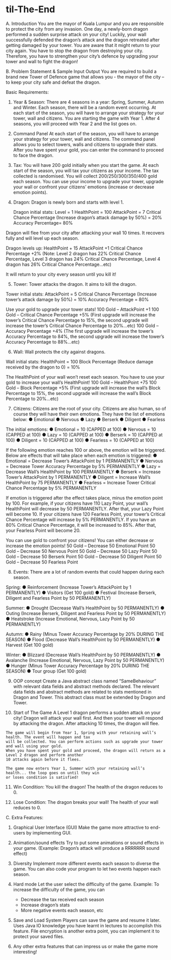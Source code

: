 # til-The-End

A. Introduction
You are the mayor of Kuala Lumpur and you are responsible to protect the city from any invasion. One day, a
newly-born dragon performed a sudden surprise attack on your city!
Luckily, your wall successfully defended the dragon’s attack and the dragon retreated after getting damaged by
your tower. You are aware that it might return to your city again. You have to stop the dragon from destroying your
city. Therefore, you have to strengthen your city’s defence by upgrading your tower and wall to fight the dragon!

B. Problem Statement & Sample Input Output
You are required to build a brand new Tower of Defence game that allows you - the mayor of the city – to keep
your city safe and defeat the dragon.

Basic Requirements:

  1. Year & Season:
    There are 4 seasons in a year: Spring, Summer, Autumn and Winter.
    Each season, there will be a random event occurring.
    At each start of the season, you will have to arrange your strategy for your tower, wall and citizens.
    You are starting the game with Year 1. After 4 seasons, you will proceed with Year 2 and the list goes on.

  2. Command Panel
    At each start of the season, you will have to arrange your strategy for your tower, wall and citizens.
    The command panel allows you to select towers, walls and citizens to upgrade their stats. After you have spent your
    gold, you can enter the command to proceed to face the dragon.

  3. Tax:
    You will have 200 gold initially when you start the game.
    At each start of the season, you will tax your citizens as your income. The tax collected is randomised. You will
    collect 200/250/300/350/400 gold each season.
    You can use your income to upgrade your tower, upgrade your wall or confront your citizens’ emotions (increase
    or decrease emotion points).

  4. Dragon:
    Dragon is newly born and starts with level 1.

      Dragon initial stats:
      Level = 1
      HealthPoint = 100
      AttackPoint = 7
      Critical Chance Percentage (Increase dragon’s attack damage by 50%) = 20%
      Accuracy Percentage= 80%
  
  Dragon will flee from your city after attacking your wall 10 times.
  It recovers fully and will level up each season.

  Dragon levels up:
      HealthPoint + 15
      AttackPoint +1
      Critical Chance Percentage +2% (Note: Level 2 dragon has 22% Critical Chance Percentage, Level 3 dragon has
      24% Critical Chance Percentage, Level 4 dragon has 26% Critical Chance Percentage...etc)
  
  It will return to your city every season until you kill it!

  5. Tower:
    Tower attacks the dragon. It aims to kill the dragon.

  Tower initial stats:
      AttackPoint = 5
      Critical Chance Percentage (Increase tower’s attack damage by 50%) = 10%
      Accuracy Percentage = 80%
      
  Use your gold to upgrade your tower stats!
      100 Gold – AttackPoint +1
      100 Gold – Critical Chance Percentage +5% (First upgrade will increase the tower’s Critical Chance Percentage to
      15%, the second upgrade will increase the tower’s Critical Chance Percentage to 20%...etc)
      100 Gold – Accuracy Percentage +4% (The first upgrade will increase the tower’s Accuracy Percentage to 84%,
      the second upgrade will increase the tower’s Accuracy Percentage to 88%...etc)
      
      
  6. Wall:
    Wall protects the city against dragons.
 
  Wall initial stats:
    HealthPoint = 100
    Block Percentage (Reduce damage received by the dragon to 0) = 10%
  
  The HealthPoint of your wall won’t reset each season. You have to use your gold to increase your wall’s
  HealthPoint!
    100 Gold – HealthPoint +75
    100 Gold – Block Percentage +5% (First upgrade will increase the wall’s Block Percentage to 15%, the second
    upgrade will increase the wall’s Block Percentage to 20%...etc)


  7. Citizens:
    Citizens are the root of your city. Citizens are also human, so of course they will have their own emotions. They
    have the list of emotions below:
      ● Emotional
      ● Nervous
      ● Lazy
      ● Berserk
      ● Diligent
      ● Fearless
  
  The initial emotions:
      ● Emotional = 10 (CAPPED at 100)
      ● Nervous = 10 (CAPPED at 100)
      ● Lazy = 10 (CAPPED at 100)
      ● Berserk = 10 (CAPPED at 100)
      ● Diligent = 10 (CAPPED at 100)
      ● Fearless = 10 (CAPPED at 100)
      
  If the following emotion reaches 100 or above, the emotion will be triggered. Below are effects that will take place
  when each emotion is triggered:
      ● Emotional = Decrease Tower’s AttackPoint by 1 PERMANENTLY
      ● Nervous = Decrease Tower Accuracy Percentage by 5% PERMANENTLY
      ● Lazy = Decrease Wall’s HealthPoint by 100 PERMANENTLY
      ● Berserk = Increase Tower’s AttackPoint by 1 PERMANENTLY
      ● Diligent = Increase Wall’s HealthPoint by 75 PERMANENTLY
      ● Fearless = Increase Tower Critical Chance Percentage by 5% PERMANENTLY

If emotion is triggered after the effect takes place, minus the emotion point by 100.
For example, if your citizens have 110 Lazy Point, your wall’s HealthPoint will decrease by 50 PERMANENTLY.
After that, your Lazy Point will become 10.
If your citizens have 120 Fearless Point, your tower’s Critical Chance Percentage will increase by 5%
PERMANENTLY. If you have an 80% Critical Chance Percentage, it will be increased to 85%. After that, your
Fearless Point will become 20.

You can use gold to confront your citizens! You can either decrease or increase the emotion points!
  50 Gold – Decrease 50 Emotional Point
  50 Gold – Decrease 50 Nervous Point
  50 Gold – Decrease 50 Lazy Point
  50 Gold – Decrease 50 Berserk Point
  50 Gold – Decrease 50 Diligent Point
  50 Gold – Decrease 50 Fearless Point
  
  8. Events:
    There are a lot of random events that could happen during each season.
  
  Spring:
    ● Reinforcement (Increase Tower’s AttackPoint by 1 PERMANENTLY)
    ● Visitors (Get 100 gold)
    ● Festival (Increase Berserk, Diligent and Fearless Point by 50 PERMANENTLY)
 
 Summer:
    ● Drought (Decrease Wall’s HealthPoint by 50 PERMANENTLY)
    ● Outing (Increase Berserk, Diligent and Fearless Point by 50 PERMANENTLY)
    ● Heatstroke (Increase Emotional, Nervous, Lazy Point by 50 PERMANENTLY)
  
  Autumn:
    ● Rainy (Minus Tower Accuracy Percentage by 20% DURING THE SEASON)
    ● Flood (Decrease Wall’s HealthPoint by 50 PERMANENTLY)
    ● Harvest (Get 100 gold)
 
 Winter:
    ● Blizzard (Decrease Wall’s HealthPoint by 50 PERMANENTLY)
    ● Avalanche (Increase Emotional, Nervous, Lazy Point by 50 PERMANENTLY)
    ● Hunger (Minus Tower Accuracy Percentage by 20% DURING THE SEASON)
    ● Tour group (Get 100 gold)

  9. OOP concept
    Create a Java abstract class named “SameBehaviour” with relevant data fields and abstract
    methods declared. The relevant data fields and abstract methods are related to stats
    mentioned in Dragon and Tower. This abstract class must be extended by Dragon and Tower.
    
  10. Start of The Game
    A Level 1 dragon performs a sudden attack on your city!
    Dragon will attack your wall first. And then your tower will respond by attacking the dragon.
    After attacking 10 times, the dragon will flee.

    The game will begin from Year 1, Spring with your retaining wall’s health. The event will happen and tax
    will be collected. You can perform actions such as upgrade your tower and wall using your gold.
    When you have spent your gold and proceed, the dragon will return as a Level 2 dragon and perform another
    10 attacks again before it flees.

    The game now enters Year 1, Summer with your retaining wall’s health... the loop goes on until they win
    or loses condition is satisfied!
    
  11. Win Condition:
    You kill the dragon! The health of the dragon reduces to 0.
    
  12. Lose Condition:
    The dragon breaks your wall! The health of your wall reduces to 0.
    
C. Extra Features:

  1. Graphical User Interface (GUI)
    Make the game more attractive to end-users by implementing GUI.

  2. Animation/sound effects
    Try to put some animations or sound effects in your game. (Example: Dragon’s attack will produce a
    RRRRRRR sound effect)

  3. Diversity
    Implement more different events each season to diverse the game. You can also code your program to let
    two events happen each season.

  4. Hard mode
    Let the user select the difficulty of the game.
    Example: To increase the difficulty of the game, you can
      - Decrease the tax received each season
      - Increase dragon’s stats
      - More negative events each season, etc

  5. Save and Load System
    Players can save the game and resume it later. Uses Java IO knowledge you have learnt in
    lectures to accomplish this feature. File encryption is another extra point, you can
    implement it to protect your saved files.

  6. Any other extra features that can impress us or make the game more interesting!
